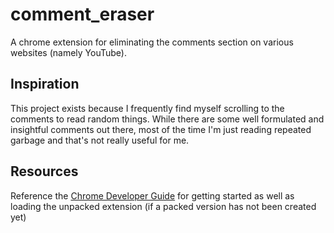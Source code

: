 # comment_eraser

A chrome extension for eliminating the comments section on various websites (namely YouTube).

## Inspiration

This project exists because I frequently find myself scrolling to the comments to read
random things. While there are some well formulated and insightful comments out there, most of
the time I'm just reading repeated garbage and that's not really useful for me.

## Resources

Reference the [Chrome Developer Guide](https://developer.chrome.com/docs/extensions/mv3/getstarted/)
for getting started as well as loading the unpacked extension (if a packed version has not been 
created yet)

